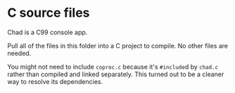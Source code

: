 # C source files

Chad is a C99 console app.

Pull all of the files in this folder into a C project to compile.
No other files are needed.

You might not need to include `coproc.c` because it's `#include`d
by `chad.c` rather than compiled and linked separately.
This turned out to be a cleaner way to resolve its dependencies.

